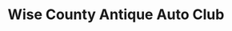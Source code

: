 ---
title: "Wise County Antique Auto Club"
url: /decatur/wise-county-antique-auto-club/
shop: car
---